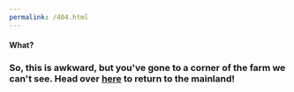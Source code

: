 ```yaml
---
permalink: /404.html
---
```


#### What?
### So, this is awkward, but you've gone to a corner of the farm we can't see. Head over [here](https://josethecow.github.io) to return to the mainland!
